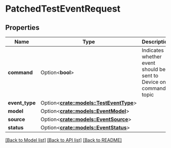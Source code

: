 # PatchedTestEventRequest

## Properties

Name | Type | Description | Notes
------------ | ------------- | ------------- | -------------
**command** | Option<**bool**> | Indicates whether event should be sent to Device on command topic | [optional]
**event_type** | Option<[**crate::models::TestEventType**](TestEventType.md)> |  | [optional]
**model** | Option<[**crate::models::EventModel**](EventModel.md)> |  | [optional]
**source** | Option<[**crate::models::EventSource**](EventSource.md)> |  | [optional]
**status** | Option<[**crate::models::EventStatus**](EventStatus.md)> |  | [optional]

[[Back to Model list]](../README.md#documentation-for-models) [[Back to API list]](../README.md#documentation-for-api-endpoints) [[Back to README]](../README.md)


